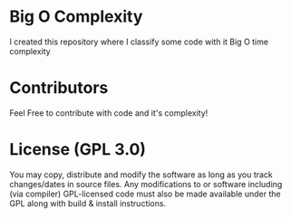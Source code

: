 # Big O Complexity
I created this repository where I classify some code with it Big O time complexity

# Contributors
Feel Free to contribute with code and it's complexity!


# License (GPL 3.0)
You may copy, distribute and modify the software as long as you track changes/dates in source files. Any modifications to or software including (via compiler) GPL-licensed code must also be made available under the GPL along with build & install instructions.
